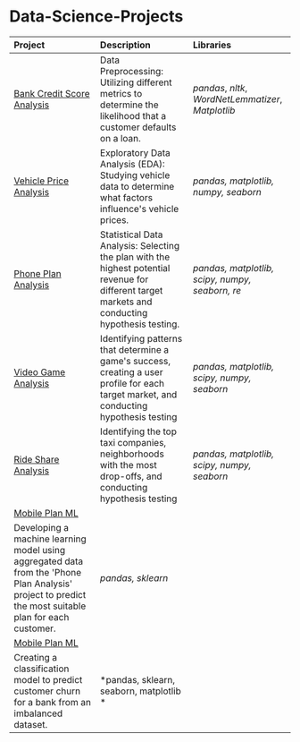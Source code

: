 # Data-Science-Projects


| Project               | Description                                                                                 | Libraries                      |
|:--------------------- |:------------------------------------------------------------------------------------------- |:------------------------------ |
|[Bank Credit Score Analysis](https://github.com/mcpri/Data-Science-Projects/tree/main/Bank%20Credit%20Score%20Analysis) | Data Preprocessing: Utilizing different metrics to determine the likelihood that a customer defaults on a loan. | *pandas*, *nltk*, *WordNetLemmatizer*, *Matplotlib* |
|[Vehicle Price Analysis](https://github.com/mcpri/Data-Science-Projects/tree/main/Car_Sales_Analysis) | Exploratory Data Analysis (EDA): Studying vehicle data to determine what factors influence's vehicle prices.|*pandas, matplotlib, numpy, seaborn*|
|[Phone Plan Analysis](https://github.com/mcpri/Data-Science-Projects/tree/main/Phone_Plan_Analysis)| Statistical Data Analysis: Selecting the plan with the highest potential revenue for different target markets and conducting hypothesis testing.|*pandas, matplotlib, scipy, numpy, seaborn, re*|
|[Video Game Analysis](https://github.com/mcpri/Data-Science-Projects/tree/main/Video_Game_Analysis)| Identifying patterns that determine a game's success, creating a user profile for each target market, and conducting hypothesis testing|*pandas, matplotlib, scipy, numpy, seaborn*|
|[Ride Share Analysis](https://github.com/mcpri/Data-Science-Projects/tree/main/Ride_Sharing_Analysis)|Identifying the top taxi companies, neighborhoods with the most drop-offs, and conducting hypothesis testing|*pandas, matplotlib, scipy, numpy, seaborn*|
|[Mobile Plan ML](https://github.com/mcpri/Data-Science-Projects/tree/main/Mobile_Plans_ML)|
Developing a machine learning model using aggregated data from the 'Phone Plan Analysis' project to predict the most suitable plan for each customer.|*pandas, sklearn*|
|[Mobile Plan ML](https://github.com/mcpri/Data-Science-Projects/tree/main/Bank_Customer_Model)|
Creating a classification model to predict customer churn for a bank from an imbalanced dataset.|*pandas, sklearn, seaborn, matplotlib *|






